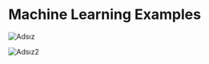 # Machine Learning Examples
![Adsız](https://user-images.githubusercontent.com/48391281/117165949-9cc5a980-adce-11eb-9500-6d8833375511.png)


![Adsız2](https://user-images.githubusercontent.com/48391281/117165978-a3542100-adce-11eb-8b2e-ad1ae62e2372.png)
